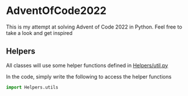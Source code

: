 # AdventOfCode2022

This is my attempt at solving Advent of Code 2022 in Python. Feel free to take a look and get inspired 

## Helpers

All classes will use some helper functions defined in [Helpers/util.py](https://github.com/Heme98/AdventOfCode2022/blob/main/Helpers/utils.py)

In the code, simply write the following to access the helper functions

```python
import Helpers.utils

```
